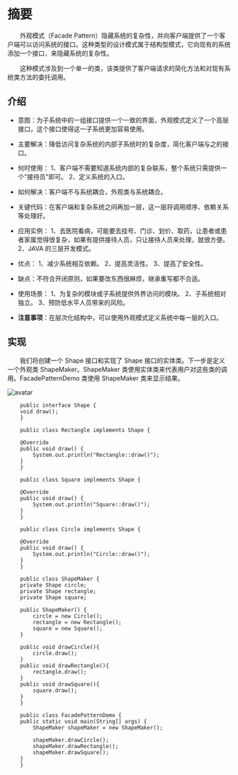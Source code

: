 
# 摘要

&emsp;&emsp;外观模式（Facade Pattern）隐藏系统的复杂性，并向客户端提供了一个客户端可以访问系统的接口。这种类型的设计模式属于结构型模式，它向现有的系统添加一个接口，来隐藏系统的复杂性。

&emsp;&emsp;这种模式涉及到一个单一的类，该类提供了客户端请求的简化方法和对现有系统类方法的委托调用。

## 介绍

- 意图：为子系统中的一组接口提供一个一致的界面，外观模式定义了一个高层接口，这个接口使得这一子系统更加容易使用。
- 主要解决：降低访问复杂系统的内部子系统时的复杂度，简化客户端与之的接口。
- 何时使用： 1、客户端不需要知道系统内部的复杂联系，整个系统只需提供一个"接待员"即可。 2、定义系统的入口。
- 如何解决：客户端不与系统耦合，外观类与系统耦合。
- 关键代码：在客户端和复杂系统之间再加一层，这一层将调用顺序、依赖关系等处理好。
- 应用实例： 1、去医院看病，可能要去挂号、门诊、划价、取药，让患者或患者家属觉得很复杂，如果有提供接待人员，只让接待人员来处理，就很方便。 2、JAVA 的三层开发模式。

- 优点： 1、减少系统相互依赖。 2、提高灵活性。 3、提高了安全性。
- 缺点：不符合开闭原则，如果要改东西很麻烦，继承重写都不合适。
- 使用场景： 1、为复杂的模块或子系统提供外界访问的模块。 2、子系统相对独立。 3、预防低水平人员带来的风险。
- **注意事项**：在层次化结构中，可以使用外观模式定义系统中每一层的入口。

## 实现

&emsp;&emsp;我们将创建一个 Shape 接口和实现了 Shape 接口的实体类。下一步是定义一个外观类 ShapeMaker。ShapeMaker 类使用实体类来代表用户对这些类的调用。FacadePatternDemo 类使用 ShapeMaker 类来显示结果。

![avatar](https://cdn.jsdelivr.net/gh/facedamon/markdownps2@master/design-pattern/struct/1616383377.jpg)

        public interface Shape {
        void draw();
        }

        public class Rectangle implements Shape {
        
        @Override
        public void draw() {
            System.out.println("Rectangle::draw()");
        }
        }

        public class Square implements Shape {
        
        @Override
        public void draw() {
            System.out.println("Square::draw()");
        }
        }

        public class Circle implements Shape {
        
        @Override
        public void draw() {
            System.out.println("Circle::draw()");
        }
        }

        public class ShapeMaker {
        private Shape circle;
        private Shape rectangle;
        private Shape square;
        
        public ShapeMaker() {
            circle = new Circle();
            rectangle = new Rectangle();
            square = new Square();
        }
        
        public void drawCircle(){
            circle.draw();
        }
        public void drawRectangle(){
            rectangle.draw();
        }
        public void drawSquare(){
            square.draw();
        }
        }

        public class FacadePatternDemo {
        public static void main(String[] args) {
            ShapeMaker shapeMaker = new ShapeMaker();
        
            shapeMaker.drawCircle();
            shapeMaker.drawRectangle();
            shapeMaker.drawSquare();      
        }
        }